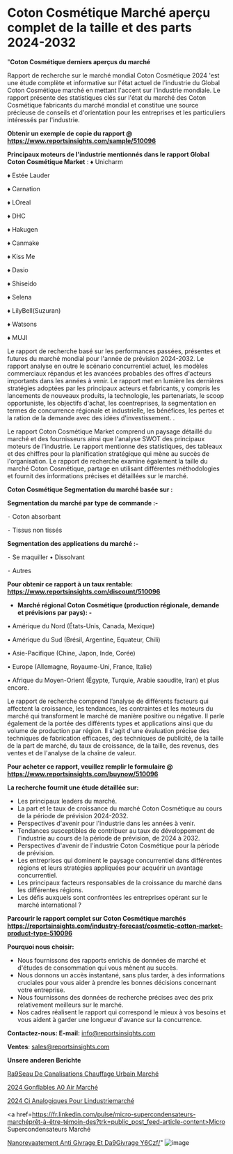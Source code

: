 # Coton Cosmétique Marché aperçu complet de la taille et des parts 2024-2032

"<strong>Coton Cosmétique derniers aperçus du marché</strong>

Rapport de recherche sur le marché mondial Coton Cosmétique 2024 'est une étude complète et informative sur l'état actuel de l'industrie du Global Coton Cosmétique marché en mettant l'accent sur l'industrie mondiale. Le rapport présente des statistiques clés sur l'état du marché des Coton Cosmétique fabricants du marché mondial et constitue une source précieuse de conseils et d'orientation pour les entreprises et les particuliers intéressés par l'industrie.

<strong>Obtenir un exemple de copie du rapport @ <a href=https://www.reportsinsights.com/sample/510096>https://www.reportsinsights.com/sample/510096</a></strong>

<strong>Principaux moteurs de l'industrie mentionnés dans le rapport Global Coton Cosmétique Market</strong> :
♦ Unicharm

♦ Estée Lauder

♦ Carnation

♦ LOreal

♦ DHC

♦ Hakugen

♦ Canmake

♦ Kiss Me

♦ Dasio

♦ Shiseido

♦ Selena

♦ LilyBell(Suzuran)

♦ Watsons

♦ MUJI

Le rapport de recherche basé sur les performances passées, présentes et futures du marché mondial pour l'année de prévision 2024-2032. Le rapport analyse en outre le scénario concurrentiel actuel, les modèles commerciaux répandus et les avancées probables des offres d'acteurs importants dans les années à venir. Le rapport met en lumière les dernières stratégies adoptées par les principaux acteurs et fabricants, y compris les lancements de nouveaux produits, la technologie, les partenariats, le scoop opportuniste, les objectifs d'achat, les coentreprises, la segmentation en termes de concurrence régionale et industrielle, les bénéfices, les pertes et la ration de la demande avec des idées d'investissement. .

Le rapport Coton Cosmétique Market comprend un paysage détaillé du marché et des fournisseurs ainsi que l'analyse SWOT des principaux moteurs de l'industrie. Le rapport mentionne des statistiques, des tableaux et des chiffres pour la planification stratégique qui mène au succès de l'organisation. Le rapport de recherche examine également la taille du marché Coton Cosmétique, partage en utilisant différentes méthodologies et fournit des informations précises et détaillées sur le marché.

<strong>Coton Cosmétique Segmentation du marché basée sur :</strong>

<strong>Segmentation du marché par type de commande :-</strong>

⁃ Coton absorbant

⁃ Tissus non tissés

<strong>Segmentation des applications du marché :-</strong>

⁃ Se maquiller
• Dissolvant

⁃ Autres

<strong>Pour obtenir ce rapport à un taux rentable: <a href=https://www.reportsinsights.com/discount/510096>https://www.reportsinsights.com/discount/510096</a></strong>
<ul>
  <li><strong>Marché régional Coton Cosmétique (production régionale, demande et prévisions par pays): -</strong></li>
</ul>
• Amérique du Nord (États-Unis, Canada, Mexique)

• Amérique du Sud (Brésil, Argentine, Equateur, Chili)

• Asie-Pacifique (Chine, Japon, Inde, Corée)

• Europe (Allemagne, Royaume-Uni, France, Italie)

• Afrique du Moyen-Orient (Égypte, Turquie, Arabie saoudite, Iran) et plus encore.

Le rapport de recherche comprend l’analyse de différents facteurs qui affectent la croissance, les tendances, les contraintes et les moteurs du marché qui transforment le marché de manière positive ou négative. Il parle également de la portée des différents types et applications ainsi que du volume de production par région. Il s'agit d'une évaluation précise des techniques de fabrication efficaces, des techniques de publicité, de la taille de la part de marché, du taux de croissance, de la taille, des revenus, des ventes et de l'analyse de la chaîne de valeur.

<strong>Pour acheter ce rapport, veuillez remplir le formulaire @   <a href=https://www.reportsinsights.com/buynow/510096>https://www.reportsinsights.com/buynow/510096</a></strong>

<strong>La recherche fournit une étude détaillée sur:</strong>
<ul>
  <li>Les principaux leaders du marché.</li>
  <li>La part et le taux de croissance du marché Coton Cosmétique au cours de la période de prévision 2024-2032.</li>
  <li>Perspectives d'avenir pour l'industrie dans les années à venir.</li>
  <li>Tendances susceptibles de contribuer au taux de développement de l'industrie au cours de la période de prévision, de 2024 à 2032.</li>
  <li>Perspectives d'avenir de l'industrie Coton Cosmétique pour la période de prévision.</li>
  <li>Les entreprises qui dominent le paysage concurrentiel dans différentes régions et leurs stratégies appliquées pour acquérir un avantage concurrentiel.</li>
  <li>Les principaux facteurs responsables de la croissance du marché dans les différentes régions.</li>
  <li>Les défis auxquels sont confrontées les entreprises opérant sur le marché international ?</li>
</ul>

<strong>Parcourir le rapport complet sur Coton Cosmétique marchés <a href=https://reportsinsights.com/industry-forecast/cosmetic-cotton-market-product-type-510096>https://reportsinsights.com/industry-forecast/cosmetic-cotton-market-product-type-510096</a></strong>

<strong>Pourquoi nous choisir:</strong>
<ul>
  <li>Nous fournissons des rapports enrichis de données de marché et d'études de consommation qui vous mènent au succès.</li>
  <li>Nous donnons un accès instantané, sans plus tarder, à des informations cruciales pour vous aider à prendre les bonnes décisions concernant votre entreprise.</li>
  <li>Nous fournissons des données de recherche précises avec des prix relativement meilleurs sur le marché.</li>
  <li>Nos cadres réalisent le rapport qui correspond le mieux à vos besoins et vous aident à garder une longueur d'avance sur la concurrence.</li>
</ul>
<strong>Contactez-nous:
</strong><strong>E-mail:</strong> <a href=mailto:info@reportsinsights.com>info@reportsinsights.com</a>

<strong>Ventes</strong>: <a href=mailto:sales@reportsinsights.com>sales@reportsinsights.com</a>

<strong>Unsere anderen Berichte</strong>

<a href=https://www.linkedin.com/pulse/r%C3%A9seau-de-canalisations-chauffage-urbain-march%C3%A9-vqftf/>Ra9Seau De Canalisations Chauffage Urbain Marché</a>

<a href=https://www.linkedin.com/pulse/2024-gonflables-%C3%A0-air-march%C3%A9-tendances-rapport-gyssc/>2024 Gonflables A0 Air Marché</a>

<a href=https://www.linkedin.com/pulse/2024-ci-analogiques-pour-lindustriemarché-analyse-899ac/>2024 Ci Analogiques Pour Lindustriemarché</a>

<a href=https://fr.linkedin.com/pulse/micro-supercondensateurs-marchéprêt-à-être-témoin-des?trk=public_post_feed-article-content>Micro Supercondensateurs Marché</a>

<a href=https://www.linkedin.com/pulse/nanorev%C3%AAtement-anti-givrage-et-d%C3%A9givrage-y6czf/>Nanorevaatement Anti Givrage Et Da9Givrage Y6Czf/</a>"
![image](https://github.com/daminid12/RItrends/assets/158430485/83623e29-ff6e-45a4-9ebd-ff6b3603488c)
